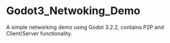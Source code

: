 # Godot3_Netwoking_Demo
A simple networking demo using Godot 3.2.2, contains P2P and Client/Server functionality.
